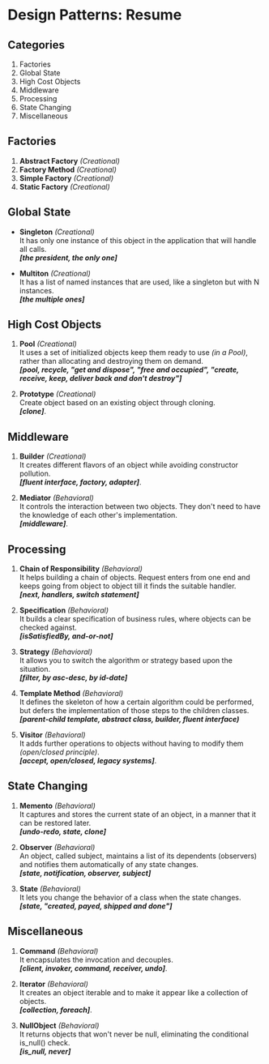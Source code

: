# Design Patterns: Resume

## Categories
1. Factories
1. Global State
1. High Cost Objects
1. Middleware
1. Processing
1. State Changing
1. Miscellaneous


<!-- <br> .<br>**_[]_** -->
## Factories
1. **Abstract Factory** _(Creational)_ 
1. **Factory Method** _(Creational)_ 
1. **Simple Factory** _(Creational)_ 
1. **Static Factory** _(Creational)_ 

## Global State
+ **Singleton** _(Creational)_ <br>It has only one instance of this object in the application that will handle all calls.<br>**_[the president, the only one]_**

+ **Multiton** _(Creational)_ <br>It has a list of named instances that are used, like a singleton but with N instances.<br>**_[the multiple ones]_**

## High Cost Objects
1. **Pool** _(Creational)_ <br>It uses a set of initialized objects keep them ready to use _(in a Pool)_, rather than allocating and destroying them on demand.<br>**_[pool, recycle, "get and dispose", "free and occupied", "create, receive, keep, deliver back and don't destroy"]_** 

1. **Prototype** _(Creational)_ <br>Create object based on an existing object through cloning.<br>**_[clone]_**.


## Middleware
1. **Builder** _(Creational)_ <br>It creates different flavors of an object while avoiding constructor pollution.<br>**_[fluent interface, factory, adapter]_**.

1. **Mediator** _(Behavioral)_ <br>It controls the interaction between two objects. They don't need to have the knowledge of each other's implementation.<br>**_[middleware]_**. 



## Processing
1. **Chain of Responsibility** _(Behavioral)_ <br>It helps building a chain of objects. Request enters from one end and keeps going from object to object till it finds the suitable handler.<br>**_[next, handlers, switch statement]_**

1. **Specification** _(Behavioral)_ <br>It builds a clear specification of business rules, where objects can be checked against.<br>**_[isSatisfiedBy, and-or-not]_**

1. **Strategy** _(Behavioral)_ <br>It allows you to switch the algorithm or strategy based upon the situation.<br>**_[filter, by asc-desc, by id-date]_**

1. **Template Method** _(Behavioral)_ <br>It defines the skeleton of how a certain algorithm could be performed, but defers the implementation of those steps to the children classes.<br>**_[parent-child template, abstract class, builder, fluent interface)_** 

1. **Visitor** _(Behavioral)_ <br>It adds further operations to objects without having to modify them *(open/closed principle)*.<br>**_[accept, open/closed, legacy systems]_**.


## State Changing
1. **Memento** _(Behavioral)_ <br>It captures and stores the current state of an object, in a manner that it can be restored later.<br>**_[undo-redo, state, clone]_** 

1. **Observer** _(Behavioral)_ <br>An object, called subject, maintains a list of its dependents (observers) and notifies them automatically of any state changes.<br>**_[state, notification, observer, subject]_**

1. **State** _(Behavioral)_ <br>It lets you change the behavior of a class when the state changes.<br>**_[state, "created, payed, shipped and done"]_** 


## Miscellaneous
1. **Command** _(Behavioral)_ <br>It encapsulates the invocation and decouples.<br>**_[client, invoker, command, receiver, undo]_**.

1. **Iterator** _(Behavioral)_ <br>It creates an object iterable and to make it appear like a collection of objects.<br> **_[collection, foreach]_**.

1. **NullObject** _(Behavioral)_ <br>It returns objects that won't never be null, eliminating the conditional is_null() check.<br>**_[is_null, never]_**




<!-- 
+ [DK] [Command](patterns/behavioral/command) _(The Waitress)_
+ [D] [NullObject](patterns/behavioral/nullobject) _(Never Null)_
+ [DK] [Observer](patterns/behavioral/observer) _(Notifier)_
+ [D] [Specification](patterns/behavioral/specification) _(AndOrNor)_

+ [D] [DataMapper](patterns/structural/data-mapper) _(The Mapper)_
+ [D] [Dependency Injection](patterns/structural/dependency-injection) _(The Injector)_
+ [D] [Fluent Interface](patterns/structural/fluentinterface) _(Chain Caller)_ 
+ [DK] [Flyweight](patterns/structural/flyweight) _(Object Sharer)_
+ [DK] [Proxy](patterns/structural/proxy) _(Door Keeper)._
+ [D] [Registry](patterns/structural/registry) _(Global State Logger). Anti-pattern, use DI._
-->



<!--

## Middleware
+ **Adapter** _(Structural)_ <br>It creates a layer to wrap an incompatible object in an adapter to make it compatible with another class without modifying their source code.<br>**_[translate, convert, adapter, middleware]_**.


## High Cost Objects
+ **Flyweight** _(Structural)_ <br>It shares similar objects as much as possible to minimise memory usage.<br>**_[pool, cache, share, "returning existing objects or creating new ones"]_**

+ **Proxy** _(Structural)_ <br>It avoids the instance to execute again the heavy job, already executed by the parent or it is a security layer who opens the door to the functionality.<br>**_[security, heavy job, "execute method from another class"]_** 


## Global State
+ **Registry** _(Structural)_ <br>It implements a central storage for objects often used throughout the application.<br>**_[]_**

## Miscellaneous
+ **Dependency Injection** _(Structural)_ <br>It injects an object inside another object, *(normally via constructor)*, reducing the coupling and the need to extend it.<br>**_[constructor, injection]_**

+ **Fluent Interface** _(Structural)_ <br>To write code that is easy readable just like sentences in a natural language (like English).<br>**_[chained methods, eloquent, return this]_**

+ **Bridge** _(Structural)_ <br> The implementation details are pushed to another object with a separate hierarchy. It is about composition over inheritance.<br>**_[composition, content injection, service]_**.


+ **Composite** _(Structural)_ <br>A group of objects is to be treated in the same way as a single instance of an object.<br>**_[]_**.

+ **Decorator** _(Structural)_ <br> It allows behavior to be added to an individual object, either statically or dynamically, without affecting the behavior of other objects from the same class.<br>**_[single responsibility]_**.

+ **Facade** _(Structural)_ <br> It provides a simplified interface to a complex subsystem..<br>**_[]_**.





| | OK | Resume
--- | --- | :---
**Behavioral:** Chain of Responsibility | OK | It helps building a chain of objects. Request enters from one end and keeps going from object to object till it finds the suitable handler.<br>**_[next, switch statement]_**.
**Behavioral:** Command | | It encapsulates the invocation and decouples.<br>**_[client, invoker, command, receiver, undo]_**.
**Behavioral:** Iterator | OK | It creates an **object iterable** and to make it appear **like a collection of objects**.<br>**_[collection, foreach]_**.
**Behavioral:** Mediator | OK | It controls the interaction between two objects. They don't need to have the knowledge of each other's implementation.<br>**_[middleware]_**. 
**Behavioral:** Memento | OK | It captures and stores the current state of an object, in a manner that it can be restored later.<br>**_[undo-redo, state, clone]_**. 
**Behavioral:** NullObject | OK | It returns objects that won't never be null, eliminating the conditional is_null() check.<br>**_[is_null, never]_**.
**Behavioral:** Observer | OK | An object, called the subject, maintains a list of its dependents (observers), and notifies them automatically of any state changes.<br>**_[state, notification, observer, subject]_**
**Behavioral:** Specification | OK | It builds a clear specification of business rules, where objects can be checked against.<br>**_[isSatisfiedBy, and-or-not]_**. 
**Behavioral:** State | OK | It lets you change the behavior of a class when the state changes.<br>**_[state, created-payed-shipped-done]_**. 
**Behavioral:** Strategy | OK | It allows you to switch the algorithm or strategy based upon the situation.<br>**_[filter, by asc-desc, by id-date]_**.  
**Behavioral:** Template Method | OK | It defines the skeleton of how a certain algorithm could be performed, but defers the implementation of those steps to the children classes.<br>**_[parent-child template, abstract class, builder, fluent interface)_**. 
**Behavioral:** Visitor | |  

**Structural:** DataMapper | | It performs bidirectional transfer of data between a persistent data store and an in memory data representation.<br>**_[]_**.
**Structural:** Dependency Injection | OK | It injects an object inside another object, *(normally via constructor)*, reducing the coupling and the need to extend it.<br>**_[constructor, injection]_**. 
**Structural:** Fluent Interface | OK | To write code that is easy readable just like sentences in a natural language (like English).<br>**_[chained methods, eloquent, return this]_**.
**Structural:** Flyweight | | It shares similar objects as much as possible to minimise memory usage.<br>**_[]_**.
**Structural:** Proxy | OK | It avoids the instance to execute again the heavy job, already executed by the parent or it is a security layer who opens the door to the functionality.<br>**_[]_**. 
**Structural:** Registry | | It implements a central storage for objects often used throughout the application.<br>**_[]_**.
-->


